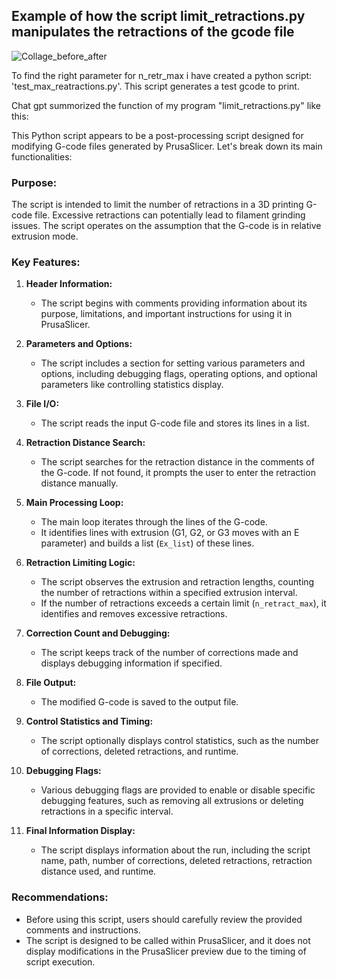 ## Example of how the script limit_retractions.py manipulates the retractions of the gcode file

![Collage_before_after](https://github.com/WatchingWatches/Post_processing_gcode/assets/106354710/bc6427a8-e1f5-40dd-9481-be738bed33a3)

To find the right parameter for n_retr_max i have created a python script: 'test_max_reatractions.py'. This script generates a test gcode to print.

Chat gpt summorized the function of my program "limit_retractions.py" like this:

This Python script appears to be a post-processing script designed for modifying G-code files generated by PrusaSlicer. Let's break down its main functionalities:

### Purpose:
The script is intended to limit the number of retractions in a 3D printing G-code file. Excessive retractions can potentially lead to filament grinding issues. The script operates on the assumption that the G-code is in relative extrusion mode.

### Key Features:

1. **Header Information:**
   - The script begins with comments providing information about its purpose, limitations, and important instructions for using it in PrusaSlicer.

2. **Parameters and Options:**
   - The script includes a section for setting various parameters and options, including debugging flags, operating options, and optional parameters like controlling statistics display.

3. **File I/O:**
   - The script reads the input G-code file and stores its lines in a list.

4. **Retraction Distance Search:**
   - The script searches for the retraction distance in the comments of the G-code. If not found, it prompts the user to enter the retraction distance manually.

5. **Main Processing Loop:**
   - The main loop iterates through the lines of the G-code.
   - It identifies lines with extrusion (G1, G2, or G3 moves with an E parameter) and builds a list (`Ex_list`) of these lines.

6. **Retraction Limiting Logic:**
   - The script observes the extrusion and retraction lengths, counting the number of retractions within a specified extrusion interval.
   - If the number of retractions exceeds a certain limit (`n_retract_max`), it identifies and removes excessive retractions.

7. **Correction Count and Debugging:**
   - The script keeps track of the number of corrections made and displays debugging information if specified.

8. **File Output:**
   - The modified G-code is saved to the output file.

9. **Control Statistics and Timing:**
   - The script optionally displays control statistics, such as the number of corrections, deleted retractions, and runtime.

10. **Debugging Flags:**
    - Various debugging flags are provided to enable or disable specific debugging features, such as removing all extrusions or deleting retractions in a specific interval.

11. **Final Information Display:**
    - The script displays information about the run, including the script name, path, number of corrections, deleted retractions, retraction distance used, and runtime.

### Recommendations:
- Before using this script, users should carefully review the provided comments and instructions.
- The script is designed to be called within PrusaSlicer, and it does not display modifications in the PrusaSlicer preview due to the timing of script execution.
